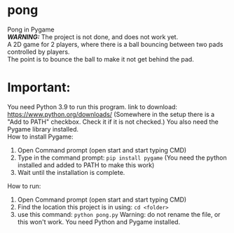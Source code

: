 # pong
Pong in Pygame  
**_WARNING:_**  The project is not done, and does not work yet.  
A 2D game for 2 players, where there is a ball bouncing between two pads controlled by players.  
The point is to bounce the ball to make it not get behind the pad.
# Important:
You need Python 3.9 to run this program. link to download: https://www.python.org/downloads/ (Somewhere in the setup there is a "Add to PATH" checkbox. Check it if it is not checked.) 
You also need the Pygame library installed.  
How to install Pygame:  
1. Open Command prompt (open start and start typing CMD)  
2. Type in the command prompt: `pip install pygame` (You need the python installed and added to PATH to make this work)
3. Wait until the installation is complete.  

How to run: 
1. Open Command prompt (open start and start typing CMD)
2. Find the location this project is in using: `cd <folder>`
3. use this command: `python pong.py` Warning: do not rename the file, or this won't work. You need Python and Pygame installed.
